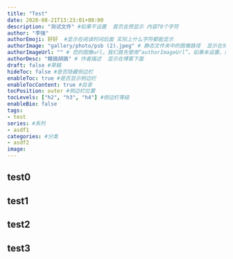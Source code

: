 ```yaml
---
title: "Test"
date: 2020-08-21T13:23:01+08:00
description: "测试文件" #如果不设置  首页会预显示 内容70个字符
author: "李强"
authorEmoji: 好好  #显示在阅读时间后面 实际上什么字符都能显示
authorImage: "gallery/photo/psb (2).jpeg" # 静态文件夹中的图像路径  显示在博客下面
authorImageUrl: "" # 您的图像url。我们首先使用“authorImageUrl”。如果未设置，则使用“authorImage”。
authorDesc: "瞎搞胡搞" # 作者描述  显示在博客下面
draft: false #草稿
hideToc: false #是否隐藏侧边栏
enableToc: true #是否显示侧边栏
enableTocContent: true #目录
tocPosition: outer #侧边栏位置
tocLevels: ["h2", "h3", "h4"] #侧边栏等级
enableBio: false
tags:
- test
series: #系列
- asdf1
categories: #分类
- asdf2
image:
---
```

## test0
## test1
## test2
## test3
